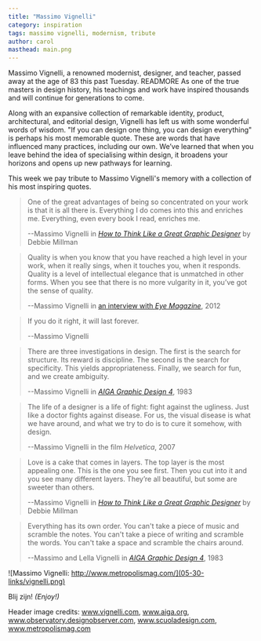 ```yaml
---
title: "Massimo Vignelli"
category: inspiration
tags: massimo vignelli, modernism, tribute
author: carol
masthead: main.png
---
```


Massimo Vignelli, a renowned modernist, designer, and teacher, passed away at the age of 83  this past Tuesday. READMORE As one of the true masters in design history, his teachings and work have inspired thousands and will continue for generations to&nbsp;come.   

Along with an expansive collection of remarkable identity, product, architectural, and editorial design, Vignelli has left us with some wonderful words of wisdom. "If you can design one thing, you can design everything" is perhaps his most memorable quote. These are words that have influenced many practices, including our own. We’ve learned that when you leave behind the idea of specialising within design, it broadens your horizons and opens up new pathways for learning.  

This week we pay tribute to Massimo Vignelli's memory with a collection of his most inspiring quotes.   

> One of the great advantages of being so concentrated on your work is that it is all there is. Everything I do comes into this and enriches me. Everything, even every book I read, enriches me.
>
> --Massimo Vignelli in <cite>[How to Think Like a Great Graphic Designer](https://www.goodreads.com/book/show/426289.How_to_Think_Like_a_Great_Graphic_Designer)</cite> by Debbie Millman

> Quality is when you know that you have reached a high level in your work, when it really sings, when it touches you, when it responds. Quality is a level of intellectual elegance that is unmatched in other forms. When you see that there is no more vulgarity in it, you’ve got the sense of quality.
>
> --Massimo Vignelli in [an interview with <cite>Eye Magazine</cite>](http://www.eyemagazine.com/feature/article/reputations-massimo-vignelli), 2012

> If you do it right, it will last forever.
>
> --Massimo Vignelli

> There are three investigations in design. The first is the search for structure. Its reward is discipline. The second is the search for specificity. This yields appropriateness. Finally, we search for fun, and we create ambiguity.
>
> --Massimo Vignelli in <cite>[AIGA Graphic Design 4](http://www.aiga.org/medalist-massimoandlellavignelli/)</cite>, 1983

> The life of a designer is a life of fight: fight against the ugliness. Just like a doctor fights against disease. For us, the visual disease is what we have around, and what we try to do is to cure it somehow, with design.
>
> --Massimo Vignelli in the film <cite>Helvetica</cite>, 2007

> Love is a cake that comes in layers. The top layer is the most appealing one. This is the one you see first. Then you cut into it and you see many different layers. They’re all beautiful, but some are sweeter than others.
>
> --Massimo Vignelli in <cite>[How to Think Like a Great Graphic Designer](https://www.goodreads.com/book/show/426289.How_to_Think_Like_a_Great_Graphic_Designer)</cite> by Debbie Millman

> Everything has its own order. You can't take a piece of music and scramble the notes. You can't take a piece of writing and scramble the words. You can't take a space and scramble the chairs around.
>
> --Massimo and Lella Vignelli in <cite>[AIGA Graphic Design 4](http://www.aiga.org/medalist-massimoandlellavignelli/)</cite>, 1983

![Massimo Vignelli: http://www.metropolismag.com/](05-30-links/vignelli.png)

Blij zijn! _(Enjoy!)_

Header image credits:
www.vignelli.com,
www.aiga.org,
www.observatory.designobserver.com,
www.scuoladesign.com,
www.metropolismag.com
